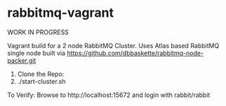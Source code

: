 # rabbitmq-vagrant

WORK IN PROGRESS

Vagrant build for a 2 node RabbitMQ Cluster.   Uses Atlas based RabbitMQ single node built via https://github.com/dbbaskette/rabbitmq-node-packer.git



1) Clone the Repo:
2) ./start-cluster.sh

To Verify:
Browse to http://localhost:15672 and login with rabbit/rabbit

